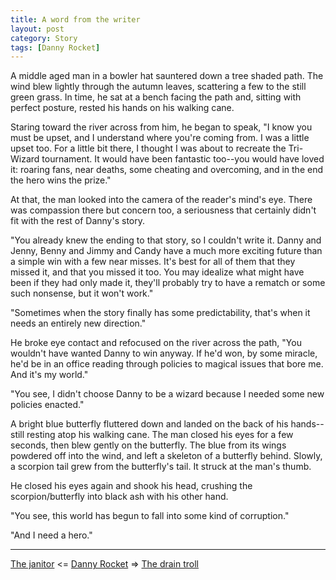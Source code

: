 ```yaml
---
title: A word from the writer
layout: post
category: Story
tags: [Danny Rocket]
---
```

A middle aged man in a bowler hat sauntered down a tree shaded path. The wind blew lightly through the autumn leaves, scattering a few to the still green grass. In time, he sat at a bench facing the path and, sitting with perfect posture, rested his hands on his walking cane.

<!-- more -->

Staring toward the river across from him, he began to speak, "I know you must be upset, and I understand where you're coming from. I was a little upset too. For a little bit there, I thought I was about to recreate the Tri-Wizard tournament. It would have been fantastic too--you would have loved it: roaring fans, near deaths, some cheating and overcoming, and in the end the hero wins the prize."

At that, the man looked into the camera of the reader's mind's eye. There was compassion there but concern too, a seriousness that certainly didn't fit with the rest of Danny's story.

"You already knew the ending to that story, so I couldn't write it. Danny and Jenny, Benny and Jimmy and Candy have a much more exciting future than a simple win with a few near misses. It's best for all of them that they missed it, and that you missed it too. You may idealize what might have been if they had only made it, they'll probably try to have a rematch or some such nonsense, but it won't work."

"Sometimes when the story finally has some predictability, that's when it needs an entirely new direction."

He broke eye contact and refocused on the river across the path, "You wouldn't have wanted Danny to win anyway. If he'd won, by some miracle, he'd be in an office reading through policies to magical issues that bore me. And it's my world."

"You see, I didn't choose Danny to be a wizard because I needed some new policies enacted."

A bright blue butterfly fluttered down and landed on the back of his hands--still resting atop his walking cane. The man closed his eyes for a few seconds, then blew gently on the butterfly. The blue from its wings powdered off into the wind, and left a skeleton of a butterfly behind. Slowly, a scorpion tail grew from the butterfly's tail. It struck at the man's thumb.

He closed his eyes again and shook his head, crushing the scorpion/butterfly into black ash with his other hand.

"You see, this world has begun to fall into some kind of corruption."

"And I need a hero."

---

 [The janitor](/story/2017/06/06/the-janitor) <= [Danny Rocket](/danny-rocket) =>  [The drain troll](/story/2017/06/07/the-drain-troll)
